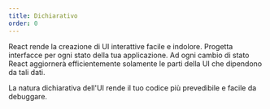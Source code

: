 ```yaml
---
title: Dichiarativo
order: 0
---
```


React rende la creazione di UI interattive facile e indolore. Progetta interfacce per ogni stato della tua applicazione. Ad ogni cambio di stato React aggiornerà efficientemente solamente le parti della UI che dipendono da tali dati.

La natura dichiarativa dell'UI rende il tuo codice più prevedibile e facile da debuggare.
